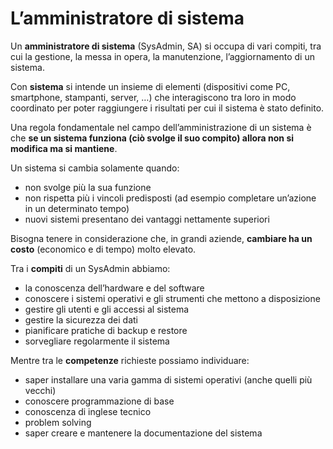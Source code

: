 ﻿# L’amministratore di sistema

Un **amministratore di sistema** (SysAdmin, SA) si occupa di vari compiti, tra cui la gestione, la messa in opera, la manutenzione, l’aggiornamento di un sistema.

Con **sistema** si intende un insieme di elementi (dispositivi come PC, smartphone, stampanti, server, …) che interagiscono tra loro in modo coordinato per poter raggiungere i risultati per cui  il sistema è stato definito.

Una regola fondamentale nel campo dell’amministrazione di un sistema è che **se un sistema funziona (ciò svolge il suo compito) allora non si modifica ma si mantiene**.

Un sistema si cambia solamente quando:

- non svolge più la sua funzione
- non rispetta più i vincoli predisposti (ad esempio completare un’azione in un determinato tempo)
- nuovi sistemi presentano dei vantaggi nettamente superiori

Bisogna tenere in considerazione che, in grandi aziende, **cambiare ha un costo** (economico e di tempo) molto elevato.

Tra i **compiti** di un SysAdmin abbiamo:

- la conoscenza dell’hardware e del software
- conoscere i sistemi operativi e gli strumenti che mettono a disposizione
- gestire gli utenti e gli accessi al sistema
- gestire la sicurezza dei dati
- pianificare pratiche di backup e restore
- sorvegliare regolarmente il sistema

Mentre tra le **competenze** richieste possiamo individuare:

- saper installare una varia gamma di sistemi operativi (anche quelli più vecchi)
- conoscere programmazione di base
- conoscenza di inglese tecnico
- problem solving
- saper creare e mantenere la documentazione del sistema
